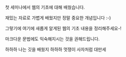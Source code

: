 첫 세미나에서 웹의 기초에 대해 배웠습니다.

재밌는 자료로 가볍게 배웠지만 정말 중요한 개념입니다 :-)

그렇기에 여기에 새롭게 알게된 웹의 기초 내용을 정리해주세요-!

마크다운 문법에도 익숙해지시는 것을 권해드립니다.

하하하 나는 깃을 배웠지 하하하 멋쟁이 사자처럼 대만세
